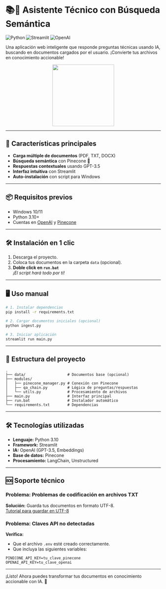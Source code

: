 # 📚🤖 Asistente Técnico con Búsqueda Semántica

![Python](https://img.shields.io/badge/Python-3.10%2B-blue)
![Streamlit](https://img.shields.io/badge/Streamlit-1.32%2B-FF4B4B)
![OpenAI](https://img.shields.io/badge/OpenAI-GPT_3.5-412991)

Una aplicación web inteligente que responde preguntas técnicas usando IA, buscando en documentos cargados por el usuario. ¡Convierte tus archivos en conocimiento accionable!

<p align="center">
    <img src="https://img.icons8.com/clouds/300/000000/document.png" width="200">
</p>

---

## 🚀 Características principales

- **Carga múltiple de documentos** (PDF, TXT, DOCX)
- **Búsqueda semántica** con Pinecone 🍍
- **Respuestas contextuales** usando GPT-3.5
- **Interfaz intuitiva** con Streamlit
- **Auto-instalación** con script para Windows

---

## 📦 Requisitos previos

- Windows 10/11
- Python 3.10+
- Cuentas en [OpenAI](https://platform.openai.com/) y [Pinecone](https://www.pinecone.io/)

---

## 🛠️ Instalación en 1 clic

1. Descarga el proyecto.
2. Coloca tus documentos en la carpeta `data` (opcional).
3. **Doble click en `run.bat`**  
     *¡El script hará todo por ti!*


---

## 🖥️ Uso manual

```bash
# 1. Instalar dependencias
pip install -r requirements.txt

# 2. Cargar documentos iniciales (opcional)
python ingest.py

# 3. Iniciar aplicación
streamlit run main.py
```

---

## 📂 Estructura del proyecto

```
.
├── data/                   # Documentos base (opcional)
├── modules/
│   ├── pinecone_manager.py # Conexión con Pinecone
│   ├── qa_chain.py         # Lógica de preguntas/respuestas
│   └── utils.py            # Procesamiento de archivos
├── main.py                 # Interfaz principal
├── run.bat                 # Instalador automático
└── requirements.txt        # Dependencias
```

---

## 🛠️ Tecnologías utilizadas

- **Lenguaje:** Python 3.10
- **Framework:** Streamlit
- **IA:** OpenAI (GPT-3.5, Embeddings)
- **Base de datos:** Pinecone
- **Procesamiento:** LangChain, Unstructured

---

## 🆘 Soporte técnico

### Problema: Problemas de codificación en archivos TXT
**Solución:** Guarda tus documentos en formato UTF-8.  
[Tutorial para guardar en UTF-8](https://www.wikihow.com/Change-a-File-to-UTF-8-Encoding)

### Problema: Claves API no detectadas
**Verifica:**
- Que el archivo `.env` esté creado correctamente.
- Que incluya las siguientes variables:

```env
PINECONE_API_KEY=tu_clave_pinecone
OPENAI_API_KEY=tu_clave_openai
```

---

¡Listo! Ahora puedes transformar tus documentos en conocimiento accionable con IA. 🚀